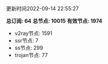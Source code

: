 更新时间2022-09-14 22:55:27

**总订阅: 64**
**总节点: 10015**
**有效节点: 1974**
- v2ray节点: 1591
- ssr节点: 7
- ss节点: 299
- trojan节点: 77
